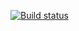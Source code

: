 [![Build status](https://ci.appveyor.com/api/projects/status/ahgvtjv555nx39go?svg=true)](https://ci.appveyor.com/project/kononova-daria/hw-ajs-9-1)
